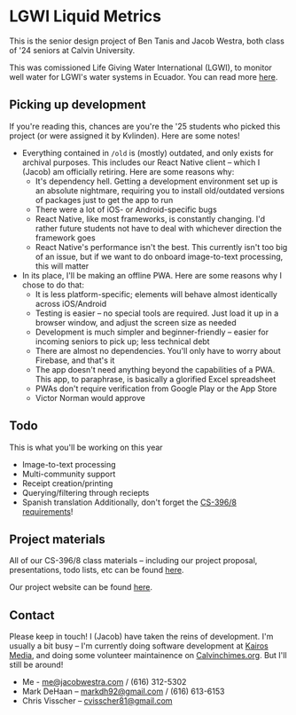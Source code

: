# LGWI Liquid Metrics
This is the senior design project of Ben Tanis and Jacob Westra, both class of '24 seniors at Calvin University.

This was comissioned Life Giving Water International (LGWI), to monitor well water for LGWI's water systems in Ecuador. You can read more [here](https://jacobwestra.com/LGWI/).

## Picking up development
If you're reading this, chances are you're the '25 students who picked this project (or were assigned it by Kvlinden). Here are some notes!
* Everything contained in `/old` is (mostly) outdated, and only exists for archival purposes. This includes our React Native client – which I (Jacob) am officially retiring. Here are some reasons why:
  - It's dependency hell. Getting a development environment set up is an absolute nightmare, requiring you to install old/outdated versions of packages just to get the app to run
  - There were a lot of iOS- or Android-specific bugs
  - React Native, like most frameworks, is constantly changing. I'd rather future students not have to deal with whichever direction the framework goes
  - React Native's performance isn't the best. This currently isn't too big of an issue, but if we want to do onboard image-to-text processing, this will matter
* In its place, I'll be making an offline PWA. Here are some reasons why I chose to do that:
  - It is less platform-specific; elements will behave almost identically across iOS/Android
  - Testing is easier – no special tools are required. Just load it up in a browser window, and adjust the screen size as needed
  - Development is much simpler and beginner-friendly – easier for incoming seniors to pick up; less technical debt
  - There are almost no dependencies. You'll only have to worry about Firebase, and that's it
  - The app doesn't need anything beyond the capabilities of a PWA. This app, to paraphrase, is basically a glorified Excel spreadsheet
  - PWAs don't require verification from Google Play or the App Store
  - Victor Norman would approve
## Todo
This is what you'll be working on this year
* Image-to-text processing
* Multi-community support
* Receipt creation/printing
* Querying/filtering through reciepts
* Spanish translation
Additionally, don't forget the [CS-396/8 requirements](https://cs.calvin.edu/courses/cs/396/kvlinden/)!
## Project materials
All of our CS-396/8 class materials – including our project proposal, presentations, todo lists, etc can be found [here](about:blank).

Our project website can be found [here](https://jacobwestra.com/LGWI/).
## Contact
Please keep in touch! I (Jacob) have taken the reins of development. I'm usually a bit busy – I'm currently doing software development at [Kairos Media](https://thekairosmedia.com/), and doing some volunteer maintainence on [Calvinchimes.org](https://calvinchimes.org/). But I'll still be around!
* Me - [me@jacobwestra.com](https://jacobwestra.com/) / (616) 312-5302
* Mark DeHaan – [markdh92@gmail.com](https://gmail.com/) / (616) 613-6153
* Chris Visscher – [cvisscher81@gmail.com](https://gmail.com/)
